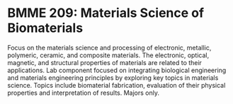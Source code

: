 # BMME 209: Materials Science of Biomaterials

Focus on the materials science and processing of electronic, metallic, polymeric, ceramic, and composite materials. The electronic, optical, magnetic, and structural properties of materials are related to their applications. Lab component focused on integrating biological engineering and materials engineering principles by exploring key topics in materials science. Topics include biomaterial fabrication, evaluation of their physical properties and interpretation of results. Majors only.